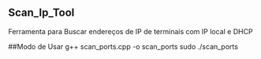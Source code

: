 ## Scan_Ip_Tool
Ferramenta para Buscar endereços de IP de terminais com IP local e DHCP

##Modo de Usar
g++ scan_ports.cpp -o scan_ports
sudo ./scan_ports
